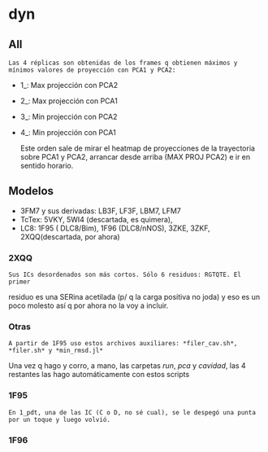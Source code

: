 # dyn

## All
    
    Las 4 réplicas son obtenidas de los frames q obtienen máximos y mínimos valores de proyección con PCA1 y PCA2:

 - 1_: Max projección con PCA2
 - 2_: Max projección con PCA1
 - 3_: Min projección con PCA2
 - 4_: Min projección con PCA1

    Este orden sale de mirar el heatmap de proyecciones de la trayectoria sobre PCA1 y PCA2, arrancar
desde arriba (MAX PROJ PCA2) e ir en sentido horario.

## Modelos

- 3FM7 y sus derivadas: LB3F, LF3F, LBM7, LFM7
- TcTex: 5VKY, 5WI4 (descartada, es quimera), 
- LC8: 1F95 ( DLC8/Bim), 1F96 (DLC8/nNOS), 3ZKE, 3ZKF, 2XQQ(descartada, por ahora)

### 2XQQ

    Sus ICs desordenados son más cortos. Sólo 6 residuos: RGTQTE. El primer 
residuo es una SERina acetilada (p/ q la carga positiva no joda) y eso es un poco molesto
así q por ahora no la voy a incluir.


### Otras

    A partir de 1F95 uso estos archivos auxiliares: *filer_cav.sh*,  *filer.sh* y *min_rmsd.jl*
Una vez q hago y corro, a mano, las carpetas *run*, *pca* y *cavidad*, las
4 restantes las hago automáticamente con estos scripts

### 1F95
    En 1_pdt, una de las IC (C o D, no sé cual), se le despegó una punta por un toque y luego volvió.

### 1F96
